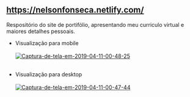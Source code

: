 ## https://nelsonfonseca.netlify.com/
Respositório do site de portifólio, apresentando meu curriculo virtual e maiores detalhes pessoais.

- Visualização para mobile<br><br>
<a href="https://imgbb.com/"><img src="https://i.ibb.co/bNW1gPh/Captura-de-tela-em-2019-04-11-00-48-25.png" alt="Captura-de-tela-em-2019-04-11-00-48-25" border="0"></a><br><br>

- Visualização para desktop<br><br>
<a href="https://ibb.co/Kj96gnC"><img src="https://i.ibb.co/TBHcGyz/Captura-de-tela-em-2019-04-11-00-47-44.png" alt="Captura-de-tela-em-2019-04-11-00-47-44" border="0"></a>


